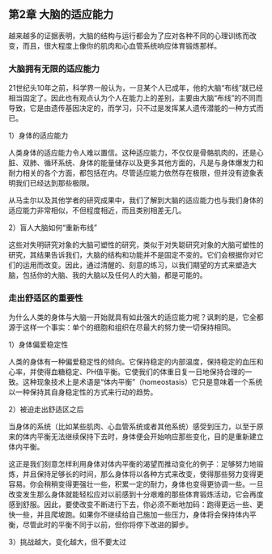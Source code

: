 ## 第2章 大脑的适应能力

越来越多的证据表明，大脑的结构与运行都会为了应对各种不同的心理训练而改变，而且，很大程度上像你的肌肉和心血管系统响应体育锻炼那样。

### 大脑拥有无限的适应能力

21世纪头10年之前，科学界一般认为，一旦某个人已成年，他的大脑“布线”就已经相当固定了。因此也有观点认为个人在能力上的差别，主要由大脑“布线”的不同而导致，它是由遗传基因决定的，而学习，只不过是发挥某人遗传潜能的一种方式而已。

1）身体的适应能力

人类身体的适应能力令人难以置信。这种适应能力，不仅仅是骨骼肌肉的，还是心脏、双肺、循环系统、身体的能量储存以及更多其他方面的，凡是与身体爆发力和耐力相关的各个方面，都包括在内。尽管适应能力依然存在极限，但并没有迹象表明我们已经达到那些极限。

从马圭尔以及其他学者的研究成果中，我们了解到大脑的适应能力也与我们身体的适应能力非常相似，不但程度相近，而且类别相差无几。

2）盲人大脑如何“重新布线”

这些对失明研究对象的大脑可塑性的研究，类似于对失聪研究对象的大脑可塑性的研究，其结果告诉我们，大脑的结构和功能并不是固定不变的。它们会根据你对它们的运用而改变。因此，通过清醒的、刻意的练习，以我们期望的方式来塑造大脑，包括你的大脑、我的大脑以及任何人的大脑，都是可能的。

### 走出舒适区的重要性

为什么人类的身体与大脑一开始就具有如此强大的适应能力呢？讽刺的是，它全都源于这样一个事实：单个的细胞和组织在尽最大的努力使一切保持相同。

1）身体偏爱稳定性

人类的身体有一种偏爱稳定性的倾向。它保持稳定的内部温度，保持稳定的血压和心率，并使得血糖稳定、PH值平衡。它使我们的体重日复一日地保持合理的一致。这种现象技术上是术语是“体内平衡”（homeostasis）它只是意味着一个系统以一种保持其自身稳定性的方式来行动的趋势。

2）被迫走出舒适区之后

当身体的系统（比如某些肌肉、心血管系统或者其他系统）感受到压力，以至于原来的体内平衡无法继续保持下去时，身体便会开始响应那些变化，目的是重新建立体内平衡。

这正是我们刻意怎样利用身体对体内平衡的渴望而推动变化的例子：足够努力地锻炼，并且保持足够长的时间，那么身体将以各种方式来改变，使得那些努力变得更容易。你会稍稍变得更强壮一些，积累一定的耐力，身体也变得更协调一些。一旦改变发生那么身体就能轻松应对以前感到十分艰难的那些体育锻炼活动，它会再度感到舒服。因此，要使改变不断进行下去，你必须不断地加码：跑得更远一些、更快一些，并且爬坡跑。如果你不继续给自己施加一些压力，身体将会保持体内平衡，尽管此时的平衡不同于以前，但你将停下改进的脚步。

3）挑战越大，变化越大，但不要太过
